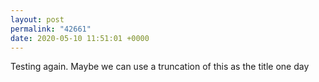 ```yaml
---
layout: post
permalink: "42661"
date: 2020-05-10 11:51:01 +0000
---
```


Testing again. Maybe we can use a truncation of this as the title one day
